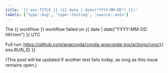 ```yaml
---
title: '{{ env.TITLE }} ({{ date | date("YYYY-MM-DD") }})'
labels: ['type::bug', 'type::testing', 'source::auto']
---
```


The {{ workflow }} workflow failed on {{ date | date("YYYY-MM-DD HH:mm") }} UTC

Full run: https://github.com/anaconda/conda-anaconda-tos/actions/runs/{{ env.RUN_ID }}

(This post will be updated if another test fails today, as long as this issue remains open.)

